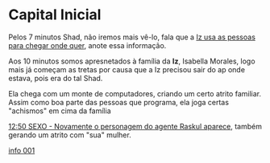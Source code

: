 # Capital Inicial

Pelos 7 minutos Shad, não iremos mais vê-lo, fala que a [Iz usa as pessoas para chegar onde quer](#001),
anote essa informação.


Aos 10 minutos somos apresnetados à família da **Iz**, Isabella Morales, logo mais já começam as tretas por causa que a Iz precisou sair do ap onde estava, pois era do tal Shad.

Ela chega com um monte de computadores, criando um certo atrito familiar. Assim como boa parte das pessoas que programa, ela joga certas "achismos" em cima da família

[12:50 SEXO - Novamente o personagem do agente Raskul aparece](#12:50), também gerando um atrito com "sua" mulher.



[info 001](#001)